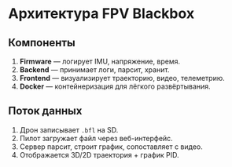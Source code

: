 # Архитектура FPV Blackbox

## Компоненты
1. **Firmware** — логирует IMU, напряжение, время.
2. **Backend** — принимает логи, парсит, хранит.
3. **Frontend** — визуализирует траекторию, видео, телеметрию.
4. **Docker** — контейнеризация для лёгкого развёртывания.

## Поток данных
1. Дрон записывает `.bfl` на SD.
2. Пилот загружает файл через веб-интерфейс.
3. Сервер парсит, строит график, сопоставляет с видео.
4. Отображается 3D/2D траектория + график PID.